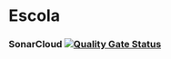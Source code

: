 # Escola


### SonarCloud [![Quality Gate Status](https://sonarcloud.io/api/project_badges/measure?project=Washingtonban_escola&metric=alert_status)](https://sonarcloud.io/dashboard?id=Washingtonban_escola)